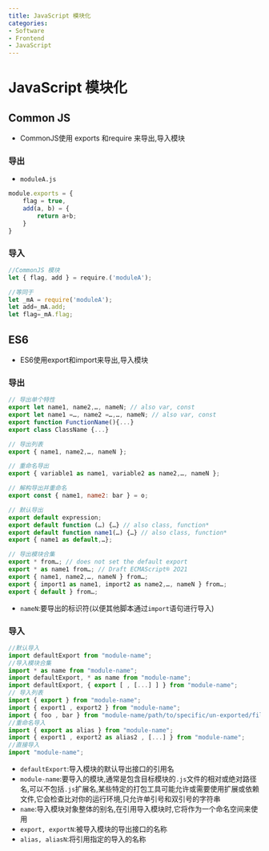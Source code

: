 ```yaml
---
title: JavaScript 模块化
categories:
- Software
- Frontend
- JavaScript
---
```

# JavaScript 模块化

## Common JS

- CommonJS使用 exports 和require 来导出,导入模块

### 导出

- `moduleA.js`

```js
module.exports = {
    flag = true,
    add(a, b) = {
        return a+b;
    }
}
```

### 导入

```javascript
//CommonJS 模块
let { flag, add } = require.('moduleA');

//等同于
let _mA = require('moduleA');
let add=_mA.add;
let flag=_mA.flag;
```

## ES6

- ES6使用export和import来导出,导入模块

### 导出

```js
// 导出单个特性
export let name1, name2,…, nameN; // also var, const
export let name1 =…, name2 =…,…, nameN; // also var, const
export function FunctionName(){...}
export class ClassName {...}

// 导出列表
export { name1, name2,…, nameN };

// 重命名导出
export { variable1 as name1, variable2 as name2,…, nameN };

// 解构导出并重命名
export const { name1, name2: bar } = o;

// 默认导出
export default expression;
export default function (…) {…} // also class, function*
export default function name1(…) {…} // also class, function*
export { name1 as default,…};

// 导出模块合集
export * from…; // does not set the default export
export * as name1 from…; // Draft ECMAScript® 2O21
export { name1, name2,…, nameN } from…;
export { import1 as name1, import2 as name2,…, nameN } from…;
export { default } from…;
```

- `nameN`:要导出的标识符(以便其他脚本通过`import`语句进行导入)

### 导入

```js
//默认导入
import defaultExport from "module-name";
//导入模块合集
import * as name from "module-name";
import defaultExport, * as name from "module-name";
import defaultExport, { export [ , [...] ] } from "module-name";
// 导入列表
import { export } from "module-name";
import { export1 , export2 } from "module-name";
import { foo , bar } from "module-name/path/to/specific/un-exported/file";
//重命名导入
import { export as alias } from "module-name";
import { export1 , export2 as alias2 , [...] } from "module-name";
//直接导入
import "module-name";
```

- `defaultExport`:导入模块的默认导出接口的引用名
- `module-name`:要导入的模块,通常是包含目标模块的`.js`文件的相对或绝对路径名,可以不包括`.js`扩展名,某些特定的打包工具可能允许或需要使用扩展或依赖文件,它会检查比对你的运行环境,只允许单引号和双引号的字符串
- `name`:导入模块对象整体的别名,在引用导入模块时,它将作为一个命名空间来使用
- `export, exportN`:被导入模块的导出接口的名称
- `alias, aliasN`:将引用指定的导入的名称